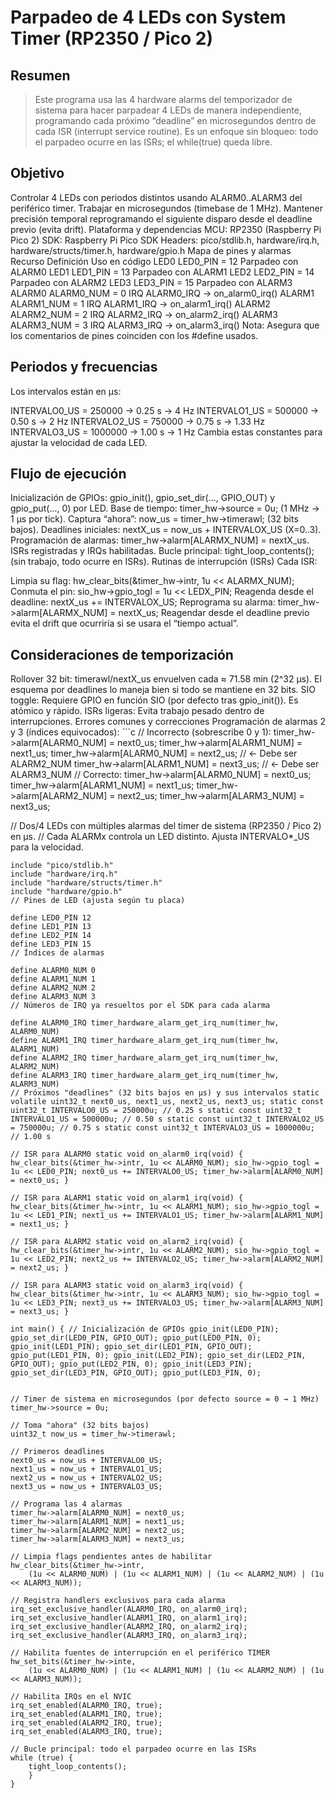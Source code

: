 # Parpadeo de 4 LEDs con System Timer (RP2350 / Pico 2)
## Resumen
>Este programa usa las 4 hardware alarms del temporizador de sistema para hacer parpadear 4 LEDs de manera independiente, programando cada próximo “deadline” en microsegundos dentro de cada ISR (interrupt service routine). Es un enfoque sin bloqueo: todo el parpadeo ocurre en las ISRs; el while(true) queda libre.

## Objetivo
Controlar 4 LEDs con periodos distintos usando ALARM0..ALARM3 del periférico timer.
Trabajar en microsegundos (timebase de 1 MHz).
Mantener precisión temporal reprogramando el siguiente disparo desde el deadline previo (evita drift).
Plataforma y dependencias
MCU: RP2350 (Raspberry Pi Pico 2)
SDK: Raspberry Pi Pico SDK
Headers: pico/stdlib.h, hardware/irq.h, hardware/structs/timer.h, hardware/gpio.h
Mapa de pines y alarmas
Recurso	Definición	Uso en código
LED0	LED0_PIN = 12	Parpadeo con ALARM0
LED1	LED1_PIN = 13	Parpadeo con ALARM1
LED2	LED2_PIN = 14	Parpadeo con ALARM2
LED3	LED3_PIN = 15	Parpadeo con ALARM3
ALARM0	ALARM0_NUM = 0	IRQ ALARM0_IRQ → on_alarm0_irq()
ALARM1	ALARM1_NUM = 1	IRQ ALARM1_IRQ → on_alarm1_irq()
ALARM2	ALARM2_NUM = 2	IRQ ALARM2_IRQ → on_alarm2_irq()
ALARM3	ALARM3_NUM = 3	IRQ ALARM3_IRQ → on_alarm3_irq()
Nota: Asegura que los comentarios de pines coinciden con los #define usados.

## Periodos y frecuencias
Los intervalos están en µs:

INTERVALO0_US = 250000 → 0.25 s → 4 Hz
INTERVALO1_US = 500000 → 0.50 s → 2 Hz
INTERVALO2_US = 750000 → 0.75 s → 1.33 Hz
INTERVALO3_US = 1000000 → 1.00 s → 1 Hz
Cambia estas constantes para ajustar la velocidad de cada LED.

## Flujo de ejecución
Inicialización de GPIOs: gpio_init(), gpio_set_dir(..., GPIO_OUT) y gpio_put(..., 0) por LED.
Base de tiempo: timer_hw->source = 0u; (1 MHz → 1 µs por tick).
Captura “ahora”: now_us = timer_hw->timerawl; (32 bits bajos).
Deadlines iniciales: nextX_us = now_us + INTERVALOX_US (X=0..3).
Programación de alarmas: timer_hw->alarm[ALARMX_NUM] = nextX_us.
ISRs registradas y IRQs habilitadas.
Bucle principal: tight_loop_contents(); (sin trabajo, todo ocurre en ISRs).
Rutinas de interrupción (ISRs)
Cada ISR:

Limpia su flag: hw_clear_bits(&timer_hw->intr, 1u << ALARMX_NUM);
Conmuta el pin: sio_hw->gpio_togl = 1u << LEDX_PIN;
Reagenda desde el deadline: nextX_us += INTERVALOX_US;
Reprograma su alarma: timer_hw->alarm[ALARMX_NUM] = nextX_us;
Reagendar desde el deadline previo evita el drift que ocurriría si se usara el “tiempo actual”.

## Consideraciones de temporización
Rollover 32 bit: timerawl/nextX_us envuelven cada ≈ 71.58 min (2^32 µs). El esquema por deadlines lo maneja bien si todo se mantiene en 32 bits.
SIO toggle: Requiere GPIO en función SIO (por defecto tras gpio_init()). Es atómico y rápido.
ISRs ligeras: Evita trabajo pesado dentro de interrupciones.
Errores comunes y correcciones
Programación de alarmas 2 y 3 (índices equivocados): ```c // Incorrecto (sobrescribe 0 y 1): timer_hw->alarm[ALARM0_NUM] = next0_us; timer_hw->alarm[ALARM1_NUM] = next1_us; timer_hw->alarm[ALARM0_NUM] = next2_us; // ← Debe ser ALARM2_NUM timer_hw->alarm[ALARM1_NUM] = next3_us; // ← Debe ser ALARM3_NUM // Correcto: timer_hw->alarm[ALARM0_NUM] = next0_us; timer_hw->alarm[ALARM1_NUM] = next1_us; timer_hw->alarm[ALARM2_NUM] = next2_us; timer_hw->alarm[ALARM3_NUM] = next3_us;

// Dos/4 LEDs con múltiples alarmas del timer de sistema (RP2350 / Pico 2) en µs. // Cada ALARMx controla un LED distinto. Ajusta INTERVALO*_US para la velocidad.
``` codigo
include "pico/stdlib.h"
include "hardware/irq.h"
include "hardware/structs/timer.h"
include "hardware/gpio.h"
// Pines de LED (ajusta según tu placa)

define LED0_PIN 12
define LED1_PIN 13
define LED2_PIN 14
define LED3_PIN 15
// Índices de alarmas

define ALARM0_NUM 0
define ALARM1_NUM 1
define ALARM2_NUM 2
define ALARM3_NUM 3
// Números de IRQ ya resueltos por el SDK para cada alarma

define ALARM0_IRQ timer_hardware_alarm_get_irq_num(timer_hw, ALARM0_NUM)
define ALARM1_IRQ timer_hardware_alarm_get_irq_num(timer_hw, ALARM1_NUM)
define ALARM2_IRQ timer_hardware_alarm_get_irq_num(timer_hw, ALARM2_NUM)
define ALARM3_IRQ timer_hardware_alarm_get_irq_num(timer_hw, ALARM3_NUM)
// Próximos "deadlines" (32 bits bajos en µs) y sus intervalos static volatile uint32_t next0_us, next1_us, next2_us, next3_us; static const uint32_t INTERVALO0_US = 250000u; // 0.25 s static const uint32_t INTERVALO1_US = 500000u; // 0.50 s static const uint32_t INTERVALO2_US = 750000u; // 0.75 s static const uint32_t INTERVALO3_US = 1000000u; // 1.00 s

// ISR para ALARM0 static void on_alarm0_irq(void) { hw_clear_bits(&timer_hw->intr, 1u << ALARM0_NUM); sio_hw->gpio_togl = 1u << LED0_PIN; next0_us += INTERVALO0_US; timer_hw->alarm[ALARM0_NUM] = next0_us; }

// ISR para ALARM1 static void on_alarm1_irq(void) { hw_clear_bits(&timer_hw->intr, 1u << ALARM1_NUM); sio_hw->gpio_togl = 1u << LED1_PIN; next1_us += INTERVALO1_US; timer_hw->alarm[ALARM1_NUM] = next1_us; }

// ISR para ALARM2 static void on_alarm2_irq(void) { hw_clear_bits(&timer_hw->intr, 1u << ALARM2_NUM); sio_hw->gpio_togl = 1u << LED2_PIN; next2_us += INTERVALO2_US; timer_hw->alarm[ALARM2_NUM] = next2_us; }

// ISR para ALARM3 static void on_alarm3_irq(void) { hw_clear_bits(&timer_hw->intr, 1u << ALARM3_NUM); sio_hw->gpio_togl = 1u << LED3_PIN; next3_us += INTERVALO3_US; timer_hw->alarm[ALARM3_NUM] = next3_us; }

int main() { // Inicialización de GPIOs gpio_init(LED0_PIN); gpio_set_dir(LED0_PIN, GPIO_OUT); gpio_put(LED0_PIN, 0); gpio_init(LED1_PIN); gpio_set_dir(LED1_PIN, GPIO_OUT); gpio_put(LED1_PIN, 0); gpio_init(LED2_PIN); gpio_set_dir(LED2_PIN, GPIO_OUT); gpio_put(LED2_PIN, 0); gpio_init(LED3_PIN); gpio_set_dir(LED3_PIN, GPIO_OUT); gpio_put(LED3_PIN, 0);


// Timer de sistema en microsegundos (por defecto source = 0 → 1 MHz)
timer_hw->source = 0u;

// Toma "ahora" (32 bits bajos)
uint32_t now_us = timer_hw->timerawl;

// Primeros deadlines
next0_us = now_us + INTERVALO0_US;
next1_us = now_us + INTERVALO1_US;
next2_us = now_us + INTERVALO2_US;
next3_us = now_us + INTERVALO3_US;

// Programa las 4 alarmas
timer_hw->alarm[ALARM0_NUM] = next0_us;
timer_hw->alarm[ALARM1_NUM] = next1_us;
timer_hw->alarm[ALARM2_NUM] = next2_us;
timer_hw->alarm[ALARM3_NUM] = next3_us;

// Limpia flags pendientes antes de habilitar
hw_clear_bits(&timer_hw->intr,
    (1u << ALARM0_NUM) | (1u << ALARM1_NUM) | (1u << ALARM2_NUM) | (1u << ALARM3_NUM));

// Registra handlers exclusivos para cada alarma
irq_set_exclusive_handler(ALARM0_IRQ, on_alarm0_irq);
irq_set_exclusive_handler(ALARM1_IRQ, on_alarm1_irq);
irq_set_exclusive_handler(ALARM2_IRQ, on_alarm2_irq);
irq_set_exclusive_handler(ALARM3_IRQ, on_alarm3_irq);

// Habilita fuentes de interrupción en el periférico TIMER
hw_set_bits(&timer_hw->inte,
    (1u << ALARM0_NUM) | (1u << ALARM1_NUM) | (1u << ALARM2_NUM) | (1u << ALARM3_NUM));

// Habilita IRQs en el NVIC
irq_set_enabled(ALARM0_IRQ, true);
irq_set_enabled(ALARM1_IRQ, true);
irq_set_enabled(ALARM2_IRQ, true);
irq_set_enabled(ALARM3_IRQ, true);

// Bucle principal: todo el parpadeo ocurre en las ISRs
while (true) {
    tight_loop_contents();
    }   
}
```